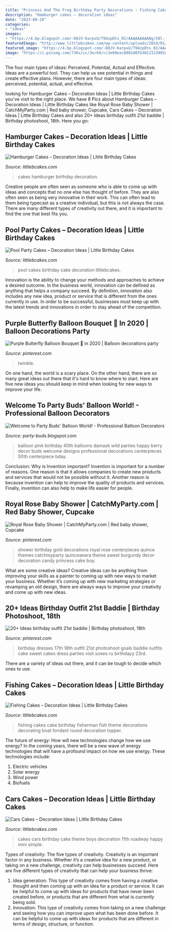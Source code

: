 ```yaml
---
title: "Princess And The Frog Birthday Party Decorations : Fishing Cakes – Decoration Ideas"
description: "Hamburger cakes – decoration ideas"
date: "2023-08-28"
categories:
- "ideas"
images:
- "https://4.bp.blogspot.com/-D0JV-KarpxU/T94zpDts_0I/AAAAAAAAANg/50l-_v2UWhc/s1600/IMG-20120616-01038.jpg"
featuredImage: "http://www.littlebcakes.com/wp-content/uploads/2014/01/Cars-Birthday-Cakes-685x1024.jpg"
featured_image: "https://4.bp.blogspot.com/-D0JV-KarpxU/T94zpDts_0I/AAAAAAAAANg/50l-_v2UWhc/s1600/IMG-20120616-01038.jpg"
image: "https://i.pinimg.com/736x/cc/3e/69/cc3e69eac880240fb3012123092d7fe2.jpg"
---
```



The four main types of ideas: Perceived, Potential, Actual and Effective.
Ideas are a powerful tool. They can help us see potential in things and create effective plans. However, there are four main types of ideas: perceived, potential, actual, and effective.

	

		
looking for Hamburger Cakes – Decoration Ideas | Little Birthday Cakes you've visit to the right place. We have 8 Pics about Hamburger Cakes – Decoration Ideas | Little Birthday Cakes like Royal Rose Baby Shower | CatchMyParty.com | Red baby shower, Cupcake, Cars Cakes – Decoration Ideas | Little Birthday Cakes and also 20+ Ideas birthday outfit 21st baddie | Birthday photoshoot, 18th. Here you go:
		
    
## Hamburger Cakes – Decoration Ideas | Little Birthday Cakes

<img loading=lazy src="http://www.littlebcakes.com/wp-content/uploads/2014/01/Hamburger-Cakes-Pictures.jpg" onerror="this.onerror=null;this.src='https://tse4.mm.bing.net/th?id=OIP.WYEOv1NceQSGccmcT47mzAHaJ4&amp;pid=15.1';" alt="Hamburger Cakes – Decoration Ideas | Little Birthday Cakes">

_Source: littlebcakes.com_

>cakes hamburger birthday decoration. 

	

Creative people are often seen as someone who is able to come up with ideas and concepts that no one else has thought of before. They are also often seen as being very innovative in their work. This can often lead to them being typecast as a creative individual, but this is not always the case. There are many different types of creativity out there, and it is important to find the one that best fits you.

    
## Pool Party Cakes – Decoration Ideas | Little Birthday Cakes

<img loading=lazy src="http://www.littlebcakes.com/wp-content/uploads/2014/01/Pool-Party-Birthday-Cakes.jpg" onerror="this.onerror=null;this.src='https://tse3.mm.bing.net/th?id=OIP.euIoLmAfSP3u8jf_5Q4yjAHaKa&amp;pid=15.1';" alt="Pool Party Cakes – Decoration Ideas | Little Birthday Cakes">

_Source: littlebcakes.com_

>pool cakes birthday cake decoration littlebcakes. 

	

Innovation is the ability to change your methods and approaches to achieve a desired outcome. In the business world, innovation can be defined as anything that helps a company succeed. By definition, innovation also includes any new idea, product or service that is different from the ones currently in use. In order to be successful, businesses must keep up with the latest trends and innovations in order to stay ahead of the competition.

    
## Purple Butterfly Balloon Bouquet 🦋 In 2020 | Balloon Decorations Party

<img loading=lazy src="https://i.pinimg.com/736x/26/02/2a/26022aabcb25c33fcedb9c62927ccf06.jpg" onerror="this.onerror=null;this.src='https://tse2.mm.bing.net/th?id=OIP.y_kgI9akdefuBlCY6mZX6gHaJ3&amp;pid=15.1';" alt="Purple Butterfly Balloon Bouquet 🦋 in 2020 | Balloon decorations party">

_Source: pinterest.com_

>twinkle. 

	

On one hand, the world is a scary place. On the other hand, there are so many great ideas out there that it's hard to know where to start. Here are five new ideas you should keep in mind when looking for new ways to improve your life.

    
## Welcome To Party Buds&#039; Balloon World! - Professional Balloon Decorators

<img loading=lazy src="https://4.bp.blogspot.com/-D0JV-KarpxU/T94zpDts_0I/AAAAAAAAANg/50l-_v2UWhc/s1600/IMG-20120616-01038.jpg" onerror="this.onerror=null;this.src='https://tse1.mm.bing.net/th?id=OIP.zgsSWsMt4M0HAlkwSRm7ggHaJ4&amp;pid=15.1';" alt="Welcome to Party Buds&#039; Balloon World! - Professional Balloon Decorators">

_Source: party-buds.blogspot.com_

>balloon pink birthday 40th balloons damask wild parties happy berry decor buds welcome designs professional decorations centerpieces 50th centerpiece bday. 

	

Conclusion: Why is Invention important?
Invention is important for a number of reasons. One reason is that it allows companies to create new products and services that would not be possible without it. Another reason is because invention can help to improve the quality of products and services. Finally, invention can also help to make life easier for people.

    
## Royal Rose Baby Shower | CatchMyParty.com | Red Baby Shower, Cupcake

<img loading=lazy src="https://i.pinimg.com/736x/a3/93/be/a393be43aef614f1282b3e3d90696697.jpg" onerror="this.onerror=null;this.src='https://tse1.mm.bing.net/th?id=OIP.O43zUXPIQlYplc1JLIiWAAHaJ3&amp;pid=15.1';" alt="Royal Rose Baby Shower | CatchMyParty.com | Red baby shower, Cupcake">

_Source: pinterest.com_

>shower birthday gold decorations royal rose centerpieces quince themes catchmyparty quinceanera theme sweet burgundy decor decoration candy princess cake boy. 

	

What are some creative ideas?
Creative ideas can be anything from improving your skills as a painter to coming up with new ways to market your business. Whether it’s coming up with new marketing strategies or revamping an old design, there are always ways to improve your creativity and come up with new ideas.

    
## 20+ Ideas Birthday Outfit 21st Baddie | Birthday Photoshoot, 18th

<img loading=lazy src="https://i.pinimg.com/736x/cc/3e/69/cc3e69eac880240fb3012123092d7fe2.jpg" onerror="this.onerror=null;this.src='https://tse1.mm.bing.net/th?id=OIP.7Znje3NPWK8mAFS4GjmKvQAAAA&amp;pid=15.1';" alt="20+ Ideas birthday outfit 21st baddie | Birthday photoshoot, 18th">

_Source: pinterest.com_

>birthday dresses 17th 18th outfit 21st photoshoot goals baddie outfits cake sweet cakes dress parties visit soees ru birthdayy 23rd. 

	

There are a variety of ideas out there, and it can be tough to decide which ones to use.

    
## Fishing Cakes – Decoration Ideas | Little Birthday Cakes

<img loading=lazy src="http://www.littlebcakes.com/wp-content/uploads/2014/01/Fishing-Cakes-Pictures.jpg" onerror="this.onerror=null;this.src='https://tse2.mm.bing.net/th?id=OIP.WJsRCzF0Q2CVUEzy-8cMmQHaJ4&amp;pid=15.1';" alt="Fishing Cakes – Decoration Ideas | Little Birthday Cakes">

_Source: littlebcakes.com_

>fishing cakes cake birthday fisherman fish theme decorations decorating boat fondant round decoration topper. 

	

The future of energy: How will new technologies change how we use energy?
In the coming years, there will be a new wave of energy technologies that will have a profound impact on how we use energy. These technologies include: 
1. Electric vehicles
2. Solar energy
3. Wind power
4. Biofuels

    
## Cars Cakes – Decoration Ideas | Little Birthday Cakes

<img loading=lazy src="http://www.littlebcakes.com/wp-content/uploads/2014/01/Cars-Birthday-Cakes-685x1024.jpg" onerror="this.onerror=null;this.src='https://tse4.mm.bing.net/th?id=OIP.IacECaDnvIg0Qy4odNWu0QHaLE&amp;pid=15.1';" alt="Cars Cakes – Decoration Ideas | Little Birthday Cakes">

_Source: littlebcakes.com_

>cakes cars birthday cake theme boys decoration 11th roadway happy mini simple. 

	

Types of creativity: The five types of creativity.
Creativity is an important factor in any business. Whether it’s a creative idea for a new product, or taking on a new challenge, creativity can help businesses succeed. Here are five different types of creativity that can help your business thrive: 
1. Idea generation: This type of creativity comes from having a creative thought and then coming up with an idea for a product or service. It can be helpful to come up with ideas for products that have never been created before, or products that are different from what is currently being sold. 
2. Innovation: This type of creativity comes from taking on a new challenge and seeing how you can improve upon what has been done before. It can be helpful to come up with ideas for products that are different in terms of design, structure, or function. 

